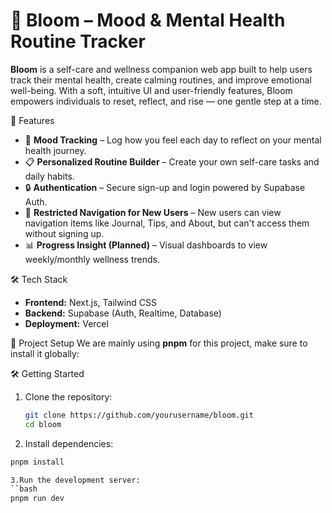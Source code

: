 # 🌸 Bloom – Mood & Mental Health Routine Tracker

**Bloom** is a self-care and wellness companion web app built to help users track their mental health, create calming routines, and improve emotional well-being. With a soft, intuitive UI and user-friendly features, Bloom empowers individuals to reset, reflect, and rise — one gentle step at a time.

🌟 Features

- 🧠 **Mood Tracking** – Log how you feel each day to reflect on your mental health journey.
- 📋 **Personalized Routine Builder** – Create your own self-care tasks and daily habits.
- 🔒 **Authentication** – Secure sign-up and login powered by Supabase Auth.
- 🛑 **Restricted Navigation for New Users** – New users can view navigation items like Journal, Tips, and About, but can't access them without signing up.
- 📊 **Progress Insight (Planned)** – Visual dashboards to view weekly/monthly wellness trends.

🛠 Tech Stack

- **Frontend:** Next.js, Tailwind CSS
- **Backend:** Supabase (Auth, Realtime, Database)
- **Deployment:** Vercel

🚀 Project Setup
We are mainly using **pnpm** for this project, make sure to install it globally:

🛠️ Getting Started

1. Clone the repository:

   ```bash
   git clone https://github.com/yourusername/bloom.git
   cd bloom

   ```

2. Install dependencies:

```bash
pnpm install

3.Run the development server:
``bash
pnpm run dev


```
